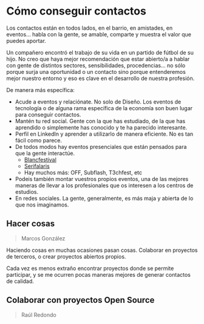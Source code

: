 # Cómo conseguir contactos

Los contactos están en todos lados, en el barrio, en amistades, en eventos… habla con la gente, se amable, comparte y muestra el valor que puedes aportar.

Un compañero encontró el trabajo de su vida en un partido de fútbol de su hijo. No creo que haya mejor recomendación que estar abierto/a a hablar con gente de distintos sectores, sensibilidades, procedencias… no sólo porque surja una oportunidad o un contacto sino porque entenderemos mejor nuestro entorno y eso es clave en el desarrollo de nuestra profesión.

De manera más específica:

* Acude a eventos y relaciónate. No solo de Diseño. Los eventos de tecnología o de alguna rama específica de la economía son buen lugar para conseguir contactos.
* Mantén tu red social. Gente con la que has estudiado, de la que has aprendido o simplemente has conocido y te ha parecido interesante.
* Perfil en LinkedIn y aprender a utilizarlo de manera eficiente. No es tan fácil como parece.
* De todos modos hay eventos presenciales que están pensados para que la gente interactúe.&#x20;
  * [Blancfestival](https://blancfestival.com/)
  * [Serifalaris](https://serifalaris.com/)
  * Hay muchos más: OFF, Subflash, T3chfest, etc
* Podeis también montar vuestros propios eventos, una de las mejores maneras de llevar a los profesionales que os interesen a los centros de estudios.
* En redes sociales. La gente, generalmente, es más maja y abierta de lo que nos imaginamos.

## Hacer cosas
> Marcos González

Haciendo cosas en muchas ocasiones pasan cosas. Colaborar en proyectos de terceros, o crear proyectos abiertos propios.

Cada vez es menos extraño encontrar proyectos donde se permite participar, y se me ocurren pocas maneras mejores de generar contactos de calidad.

## Colaborar con proyectos Open Source
> Raúl Redondo
 
